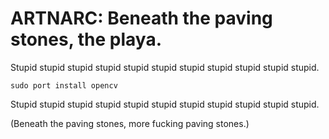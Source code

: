 ARTNARC: Beneath the paving stones, the playa.
==============================================

Stupid stupid stupid stupid stupid stupid stupid stupid stupid stupid stupid.

    sudo port install opencv

Stupid stupid stupid stupid stupid stupid stupid stupid stupid stupid stupid.

(Beneath the paving stones, more fucking paving stones.)